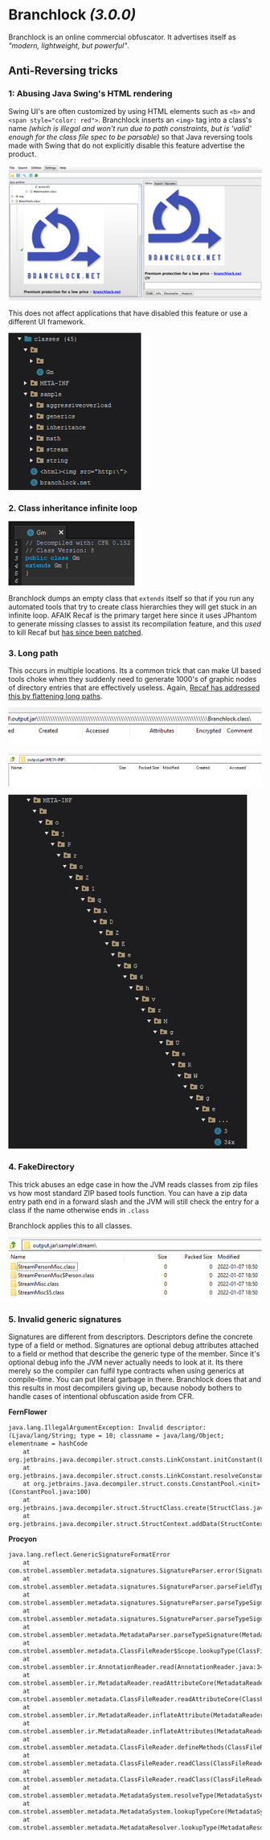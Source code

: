# Branchlock _(3.0.0)_

Branchlock is an online commercial obfuscator. It advertises itself as _"modern, lightweight, but powerful"_.

## Anti-Reversing tricks

### 1: Abusing Java Swing's HTML rendering

Swing UI's are often customized by using HTML elements such as `<b>` and `<span style="color: red">`. Branchlock inserts an `<img>` tag into a class's name _(which is illegal and won't run due to path constraints, but is 'valid' enough for the class file spec to be parsable)_ so that Java reversing tools made with Swing that do not explicitly disable this feature advertise the product.

![img](docs/swing.png)

This does not affect applications that have disabled this feature or use a different UI framework.

![img](docs/contents.png)

### 2. Class inheritance infinite loop

![img](docs/hierarchy.png)

Branchlock dumps an empty class that `extends` itself so that if you run any automated tools that try to create class hierarchies they will get stuck in an infinite loop. AFAIK Recaf is the primary target here since it uses JPhantom to generate missing classes to assist its recompilation feature, and this _used_ to kill Recaf but [has since been patched](https://github.com/Col-E/Recaf/commit/53da1d3adf0e831e89f5f580c1bf4e08d81c9a6c).

### 3. Long path

This occurs in multiple locations. Its a common trick that can make UI based tools choke when they suddenly need to generate 1000's of graphic nodes of directory entries that are effectively useless. Again, [Recaf has addressed this by flattening long paths](https://github.com/Col-E/Recaf/commit/07a4b37d99514a5fab4830583b4fbb810e2d42f9).

![img](docs/fakedir.png)

![img](docs/hidden-meta.png)

![img](docs/long-path.png)

### 4. FakeDirectory

This trick abuses an edge case in how the JVM reads classes from zip files vs how most standard ZIP based tools function. You can have a zip data entry path end in a forward slash and the JVM will still check the entry for a class if the name otherwise ends in `.class`

Branchlock applies this to all classes.

![img](docs/fakedir2.png)

### 5. Invalid generic signatures

Signatures are different from descriptors. Descriptors define the concrete type of a field or method. Signatures are optional debug attributes attached to a field or method that describe the generic type of the member. Since it's optional debug info the JVM never actually needs to look at it. Its there merely so the compiler can fulfil type contracts when using generics at compile-time. You can put literal garbage in there. Branchlock does that and this results in most decompilers giving up, because nobody bothers to handle cases of intentional obfuscation aside from CFR.

**FernFlower**

```
java.lang.IllegalArgumentException: Invalid descriptor: (Ljava/lang/String; type = 10; classname = java/lang/Object; elementname = hashCode
	at org.jetbrains.java.decompiler.struct.consts.LinkConstant.initConstant(LinkConstant.java:32)
	at org.jetbrains.java.decompiler.struct.consts.LinkConstant.resolveConstant(LinkConstant.java:61)
	at org.jetbrains.java.decompiler.struct.consts.ConstantPool.<init>(ConstantPool.java:100)
	at org.jetbrains.java.decompiler.struct.StructClass.create(StructClass.java:58)
	at org.jetbrains.java.decompiler.struct.StructContext.addData(StructContext.java:176)
```



**Procyon**

```
java.lang.reflect.GenericSignatureFormatError
	at com.strobel.assembler.metadata.signatures.SignatureParser.error(SignatureParser.java:70)
	at com.strobel.assembler.metadata.signatures.SignatureParser.parseFieldTypeSignature(SignatureParser.java:179)
	at com.strobel.assembler.metadata.signatures.SignatureParser.parseTypeSignature(SignatureParser.java:327)
	at com.strobel.assembler.metadata.signatures.SignatureParser.parseTypeSignature(SignatureParser.java:97)
	at com.strobel.assembler.metadata.MetadataParser.parseTypeSignature(MetadataParser.java:131)
	at com.strobel.assembler.metadata.ClassFileReader$Scope.lookupType(ClassFileReader.java:1227)
	at com.strobel.assembler.ir.AnnotationReader.read(AnnotationReader.java:34)
	at com.strobel.assembler.ir.MetadataReader.readAttributeCore(MetadataReader.java:234)
	at com.strobel.assembler.metadata.ClassFileReader.readAttributeCore(ClassFileReader.java:261)
	at com.strobel.assembler.ir.MetadataReader.inflateAttribute(MetadataReader.java:393)
	at com.strobel.assembler.ir.MetadataReader.inflateAttributes(MetadataReader.java:370)
	at com.strobel.assembler.metadata.ClassFileReader.defineMethods(ClassFileReader.java:978)
	at com.strobel.assembler.metadata.ClassFileReader.readClass(ClassFileReader.java:441)
	at com.strobel.assembler.metadata.ClassFileReader.readClass(ClassFileReader.java:377)
	at com.strobel.assembler.metadata.MetadataSystem.resolveType(MetadataSystem.java:129)
	at com.strobel.assembler.metadata.MetadataSystem.lookupTypeCore(MetadataSystem.java:86)
	at com.strobel.assembler.metadata.MetadataResolver.lookupType(MetadataResolver.java:46)
```

